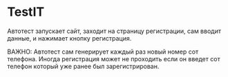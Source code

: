 # TestIT
Автотест запускает сайт, заходит на страницу регистрации, сам вводит данные, и нажимает кнопку регистрация.

ВАЖНО: Автотест сам генерирует каждый раз новый номер сот телефона.
Иногда регистрация может не проходить если он введет сот телефон который уже ранее был зарегистрирован. 
